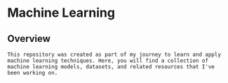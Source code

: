 # Machine Learning

## Overview
    This repository was created as part of my journey to learn and apply machine learning techniques. Here, you will find a collection of machine learning models, datasets, and related resources that I've been working on.

